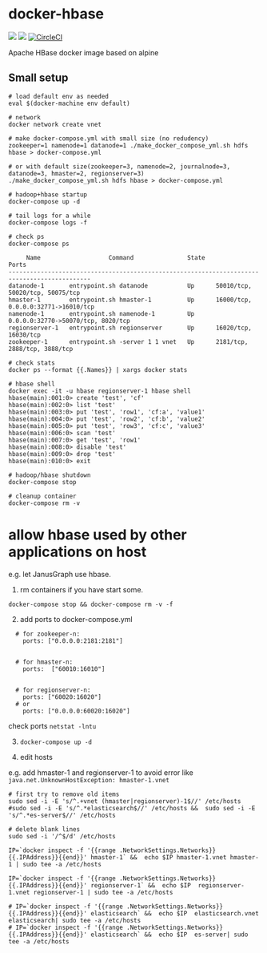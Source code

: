 # docker-hbase

[![](https://images.microbadger.com/badges/image/smizy/hbase:1.2.8-alpine.svg)](http://microbadger.com/images/smizy/hbase:1.2.8-alpine "Get your own image badge on microbadger.com")
[![](https://images.microbadger.com/badges/version/smizy/hbase:1.2.8-alpine.svg)](http://microbadger.com/images/smizy/hbase:1.2.8-alpine "Get your own version badge on microbadger.com")
[![CircleCI](https://circleci.com/gh/smizy/docker-hbase/tree/1.2.svg?style=svg&circle-token=c37476ccaf10f385fa251abd7a45c7e93817db0f)](https://circleci.com/gh/smizy/docker-hbase/tree/1.2)

Apache HBase docker image based on alpine

## Small setup
```
# load default env as needed
eval $(docker-machine env default)

# network 
docker network create vnet

# make docker-compose.yml with small size (no redudency)
zookeeper=1 namenode=1 datanode=1 ./make_docker_compose_yml.sh hdfs hbase > docker-compose.yml

# or with default size(zookeeper=3, namenode=2, journalnode=3, datanode=3, hmaster=2, regionserver=3)  
./make_docker_compose_yml.sh hdfs hbase > docker-compose.yml

# hadoop+hbase startup
docker-compose up -d

# tail logs for a while
docker-compose logs -f

# check ps
docker-compose ps

     Name                   Command               State                  Ports                
---------------------------------------------------------------------------------------------
datanode-1       entrypoint.sh datanode           Up      50010/tcp, 50020/tcp, 50075/tcp     
hmaster-1        entrypoint.sh hmaster-1          Up      16000/tcp, 0.0.0.0:32771->16010/tcp 
namenode-1       entrypoint.sh namenode-1         Up      0.0.0.0:32770->50070/tcp, 8020/tcp  
regionserver-1   entrypoint.sh regionserver       Up      16020/tcp, 16030/tcp                
zookeeper-1      entrypoint.sh -server 1 1 vnet   Up      2181/tcp, 2888/tcp, 3888/tcp

# check stats
docker ps --format {{.Names}} | xargs docker stats

# hbase shell
docker exec -it -u hbase regionserver-1 hbase shell
hbase(main):001:0> create 'test', 'cf'
hbase(main):002:0> list 'test'
hbase(main):003:0> put 'test', 'row1', 'cf:a', 'value1'
hbase(main):004:0> put 'test', 'row2', 'cf:b', 'value2'
hbase(main):005:0> put 'test', 'row3', 'cf:c', 'value3'
hbase(main):006:0> scan 'test'
hbase(main):007:0> get 'test', 'row1'
hbase(main):008:0> disable 'test'
hbase(main):009:0> drop 'test'
hbase(main):010:0> exit

# hadoop/hbase shutdown  
docker-compose stop

# cleanup container
docker-compose rm -v
```

# allow hbase used by other applications on host

e.g. let JanusGraph use hbase.

1. rm containers if you have start some.

`docker-compose stop && docker-compose rm -v -f`

2.  add ports to docker-compose.yml
```
  # for zookeeper-n:
    ports: ["0.0.0.0:2181:2181"]


  # for hmaster-n:
    ports:  ["60010:16010"]


  # for regionserver-n:
    ports: ["60020:16020"]
  # or 
    ports: ["0.0.0.0:60020:16020"]
```

check ports `netstat -lntu`

3. `docker-compose up -d`

4. edit hosts

e.g. add hmaster-1 and regionserver-1 to avoid error like `java.net.UnknownHostException: hmaster-1.vnet`
```
# first try to remove old items 
sudo sed -i -E 's/^.+vnet (hmaster|regionserver)-1$//' /etc/hosts
#sudo sed -i -E 's/^.*elasticsearch$//' /etc/hosts &&  sudo sed -i -E 's/^.*es-server$//' /etc/hosts

# delete blank lines
sudo sed -i '/^$/d' /etc/hosts

IP=`docker inspect -f '{{range .NetworkSettings.Networks}}{{.IPAddress}}{{end}}' hmaster-1` &&  echo $IP hmaster-1.vnet hmaster-1 | sudo tee -a /etc/hosts

IP=`docker inspect -f '{{range .NetworkSettings.Networks}}{{.IPAddress}}{{end}}' regionserver-1` &&  echo $IP  regionserver-1.vnet regionserver-1 | sudo tee -a /etc/hosts

# IP=`docker inspect -f '{{range .NetworkSettings.Networks}}{{.IPAddress}}{{end}}' elasticsearch` &&  echo $IP  elasticsearch.vnet elasticsearch| sudo tee -a /etc/hosts
# IP=`docker inspect -f '{{range .NetworkSettings.Networks}}{{.IPAddress}}{{end}}' elasticsearch` &&  echo $IP  es-server| sudo tee -a /etc/hosts
```

